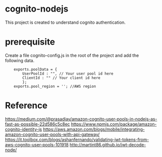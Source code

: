# cognito-nodejs

This project is created to understand cognito authentication.

# prerequisite

Create a file cognito-config.js in the root of the project and add the following data.

        exports.poolData = {    
            UserPoolId : "", // Your user pool id here    
            ClientId : "" // Your client id here
            }; 
        exports.pool_region = ''; //AWS region

# Reference 
https://medium.com/@prasadjay/amazon-cognito-user-pools-in-nodejs-as-fast-as-possible-22d586c5c8ec
https://www.npmjs.com/package/amazon-cognito-identity-js
https://aws.amazon.com/blogs/mobile/integrating-amazon-cognito-user-pools-with-api-gateway/
https://it.toolbox.com/blogs/ashanfernando/validating-jwt-tokens-from-aws-cognito-user-pools-101918
http://martint86.github.io/jwt-decode-node/